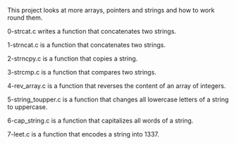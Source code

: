 This project looks at more arrays, pointers and strings and how to work round them.

0-strcat.c writes  a function that concatenates two strings.

1-strncat.c is  a function that concatenates two strings.

2-strncpy.c is a function that copies a string.

3-strcmp.c is a function that compares two strings.

4-rev_array.c is a function that reverses the content of an array of integers.

5-string_toupper.c is a function that changes all lowercase letters of a string to uppercase.

6-cap_string.c is a function that capitalizes all words of a string.

7-leet.c is a function that encodes a string into 1337.
